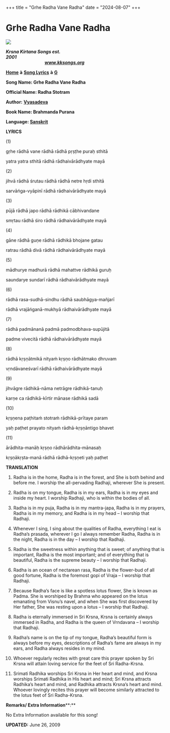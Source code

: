 +++
title = "Grhe Radha Vane Radha"
date = "2024-08-07"
+++

# Grhe Radha Vane Radha
**[![](http://kksongs.org/image_files/image002.jpg)](http://kksongs.org/)**

**_Krsna Kirtana Songs est. 2001_**                                                                                                                                                      **_www.kksongs.org_**

**[Home](http://kksongs.org/)** **à** **[Song Lyrics](http://kksongs.org/lyrics.html)** **à** **[G](http://kksongs.org/songs/song_g.html)**

**Song Name: Grhe Radha Vane Radha**

**Official Name: Radha Stotram**

**Author:** [**Vyasadeva**](http://kksongs.org/authors/list/vyasadeva.html)

**Book Name: Brahmanda Purana**

**Language: [Sanskrit](http://kksongs.org/language/list/sanskrit.html)**

**LYRICS**

(1)

gṛhe rādhā vane rādhā rādhā pṛṣṭhe puraḥ sthitā

yatra yatra sthitā rādhā rādhaivārādhyate mayā

(2)

jihvā rādhā śrutau rādhā rādhā netre hṛdi sthitā

sarvāńga-vyāpinī rādhā rādhaivārādhyate mayā

(3)

pūjā rādhā japo rādhā rādhikā cābhivandane

smṛtau rādhā śiro rādhā rādhaivārādhyate mayā

(4)

gāne rādhā guṇe rādhā rādhikā bhojane gatau

ratrau rādhā divā rādhā rādhaivārādhyate mayā

(5)

mādhurye madhurā rādhā mahattve rādhikā guruḥ

saundarye sundarī rādhā rādhaivārādhyate mayā

(6)

rādhā rasa-sudhā-sindhu rādhā saubhāgya-mañjarī

rādhā vrajāńganā-mukhyā rādhaivārādhyate mayā

(7)

rādhā padmānanā padmā padmodbhava-supūjitā

padme vivecitā rādhā rādhaivārādhyate mayā

(8)

rādhā kṛṣṇātmikā nityaḿ kṛṣṇo rādhātmako dhruvam

vṛndāvaneśvarī rādhā rādhaivārādhyate mayā

(9)

jihvāgre rādhikā-nāma netrāgre rādhikā-tanuḥ

karṇe ca rādhikā-kīrtir mānase rādhikā sadā

(10)

kṛṣṇena paṭhitaḿ stotraḿ rādhikā-prītaye param

yaḥ paṭhet prayato nityaḿ rādhā-kṛṣṇāntigo bhavet

(11)

ārādhita-manāḥ kṛṣṇo rādhārādhita-mānasaḥ

kṛṣṇākṛṣta-manā rādhā rādhā-kṛṣṇeti yaḥ paṭhet

**TRANSLATION**

1) Radha is in the home, Radha is in the forest, and She is both behind and before me. I worship the all-pervading Radhaji, wherever She is present.

2) Radha is on my tongue, Radha is in my ears, Radha is in my eyes and inside my heart. I worship Radhaji, who is within the bodies of all.

3) Radha is in my puja, Radha is in my mantra-japa, Radha is in my prayers, Radha is in my memory, and Radha is in my head – I worship that Radhaji.

4) Whenever I sing, I sing about the qualities of Radha, everything I eat is Radha’s prasada, wherever I go I always remember Radha, Radha is in the night, Radha is in the day – I worship that Radhaji.

5) Radha is the sweetness within anything that is sweet; of anything that is important, Radha is the most important; and of everything that is beautiful, Radha is the supreme beauty – I worship that Radhaji.

6) Radha is an ocean of nectarean rasa, Radha is the flower-bud of all good fortune, Radha is the foremost gopi of Vraja – I worship that Radhaji.

7) Because Radha’s face is like a spotless lotus flower, She is known as Padma. She is worshiped by Brahma who appeared on the lotus emanating from Visnu’s navel, and when She was first discovered by Her father, She was resting upon a lotus – I worship that Radhaji.

8) Radha is eternally immersed in Sri Krsna, Krsna is certainly always immersed in Radha, and Radha is the queen of Vrndavana – I worship that Radhaji.

9) Radha’s name is on the tip of my tongue, Radha’s beautiful form is always before my eyes, descriptions of Radha’s fame are always in my ears, and Radha always resides in my mind.

10) Whoever regularly recites with great care this prayer spoken by Sri Krsna will attain loving service for the feet of Sri Radha-Krsna.

11) Srimati Radhika worships Sri Krsna in Her heart and mind, and Krsna worships Srimati Radhika in His heart and mind; Sri Krsna attracts Radhika’s heart and mind, and Radhika attracts Krsna’s heart and mind. Whoever lovingly recites this prayer will become similarly attracted to the lotus feet of Sri Radha-Krsna.

**Remarks/ Extra Information****:**

No Extra Information available for this song!

**UPDATED:** June 26, 2009